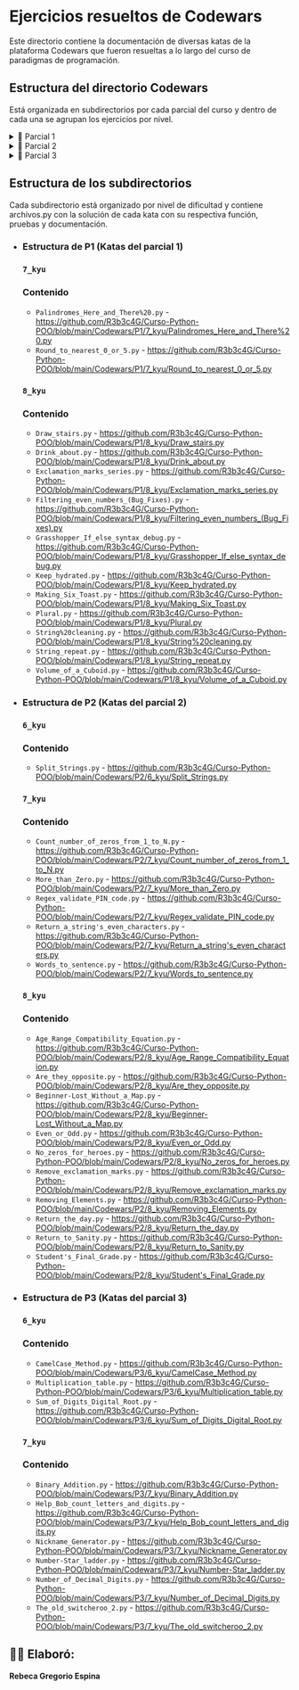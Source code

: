 # **Ejercicios resueltos de Codewars**
Este directorio contiene la documentación de diversas katas de la plataforma Codewars que fueron resueltas
a lo largo del curso de paradigmas de programación.

## Estructura del directorio Codewars
Está organizada en subdirectorios por cada parcial del curso y dentro de cada una se agrupan 
los ejercicios por nivel.

<details>
<summary>📘 Parcial 1</summary>

- [7_kyu](https://github.com/R3b3c4G/Curso-Python-POO/tree/main/Codewars/P1/7_kyu)
- [8_kyu](https://github.com/R3b3c4G/Curso-Python-POO/tree/main/Codewars/P1/8_kyu)

</details>

<details>
<summary>📗 Parcial 2</summary>

- [6_kyu](https://github.com/R3b3c4G/Curso-Python-POO/tree/main/Codewars/P2/6_kyu)
- [7_kyu](https://github.com/R3b3c4G/Curso-Python-POO/tree/main/Codewars/P2/7_kyu)
- [8_kyu](https://github.com/R3b3c4G/Curso-Python-POO/tree/main/Codewars/P2/8_kyu)

</details>

<details>
<summary>📙 Parcial 3</summary>

- [6_kyu](https://github.com/R3b3c4G/Curso-Python-POO/tree/main/Codewars/P3/6_kyu)
- [7_kyu](https://github.com/R3b3c4G/Curso-Python-POO/tree/main/Codewars/P3/7_kyu)

</details>

###
###
###

## Estructura de los subdirectorios
Cada subdirectorio está organizado por nivel de dificultad y contiene archivos.py con la
solución de cada kata con su respectiva función, pruebas y documentación.
- ### Estructura de P1 (Katas del parcial 1)
    ### `7_kyu` 
    ### Contenido
    - `Palindromes_Here_and_There%20.py` - https://github.com/R3b3c4G/Curso-Python-POO/blob/main/Codewars/P1/7_kyu/Palindromes_Here_and_There%20.py 
    - `Round_to_nearest_0_or_5.py` - https://github.com/R3b3c4G/Curso-Python-POO/blob/main/Codewars/P1/7_kyu/Round_to_nearest_0_or_5.py
    
    ### `8_kyu` 
    ### Contenido
    - `Draw_stairs.py` - https://github.com/R3b3c4G/Curso-Python-POO/blob/main/Codewars/P1/8_kyu/Draw_stairs.py
    - `Drink_about.py` - https://github.com/R3b3c4G/Curso-Python-POO/blob/main/Codewars/P1/8_kyu/Drink_about.py
    - `Exclamation_marks_series.py` - https://github.com/R3b3c4G/Curso-Python-POO/blob/main/Codewars/P1/8_kyu/Exclamation_marks_series.py
    - `Filtering_even_numbers_(Bug_Fixes).py` - https://github.com/R3b3c4G/Curso-Python-POO/blob/main/Codewars/P1/8_kyu/Filtering_even_numbers_(Bug_Fixes).py
    - `Grasshopper_If_else_syntax_debug.py` - https://github.com/R3b3c4G/Curso-Python-POO/blob/main/Codewars/P1/8_kyu/Grasshopper_If_else_syntax_debug.py
    - `Keep_hydrated.py` - https://github.com/R3b3c4G/Curso-Python-POO/blob/main/Codewars/P1/8_kyu/Keep_hydrated.py
    - `Making_Six_Toast.py` - https://github.com/R3b3c4G/Curso-Python-POO/blob/main/Codewars/P1/8_kyu/Making_Six_Toast.py
    - `Plural.py` - https://github.com/R3b3c4G/Curso-Python-POO/blob/main/Codewars/P1/8_kyu/Plural.py
    - `String%20cleaning.py` - https://github.com/R3b3c4G/Curso-Python-POO/blob/main/Codewars/P1/8_kyu/String%20cleaning.py
    - `String_repeat.py` - https://github.com/R3b3c4G/Curso-Python-POO/blob/main/Codewars/P1/8_kyu/String_repeat.py
    - `Volume_of_a_Cuboid.py` - https://github.com/R3b3c4G/Curso-Python-POO/blob/main/Codewars/P1/8_kyu/Volume_of_a_Cuboid.py
  
- ### Estructura de P2 (Katas del parcial 2)
    ### `6_kyu` 
    ### Contenido
    - `Split_Strings.py` - https://github.com/R3b3c4G/Curso-Python-POO/blob/main/Codewars/P2/6_kyu/Split_Strings.py
    
    ### `7_kyu`
    ### Contenido
    - `Count_number_of_zeros_from_1_to_N.py` - https://github.com/R3b3c4G/Curso-Python-POO/blob/main/Codewars/P2/7_kyu/Count_number_of_zeros_from_1_to_N.py
    - `More_than_Zero.py` - https://github.com/R3b3c4G/Curso-Python-POO/blob/main/Codewars/P2/7_kyu/More_than_Zero.py
    - `Regex_validate_PIN_code.py` - https://github.com/R3b3c4G/Curso-Python-POO/blob/main/Codewars/P2/7_kyu/Regex_validate_PIN_code.py
    - `Return_a_string's_even_characters.py` - https://github.com/R3b3c4G/Curso-Python-POO/blob/main/Codewars/P2/7_kyu/Return_a_string's_even_characters.py
    - `Words_to_sentence.py` - https://github.com/R3b3c4G/Curso-Python-POO/blob/main/Codewars/P2/7_kyu/Words_to_sentence.py
    
    ### `8_kyu`
    ### Contenido
    - `Age_Range_Compatibility_Equation.py` - https://github.com/R3b3c4G/Curso-Python-POO/blob/main/Codewars/P2/8_kyu/Age_Range_Compatibility_Equation.py
    - `Are_they_opposite.py` - https://github.com/R3b3c4G/Curso-Python-POO/blob/main/Codewars/P2/8_kyu/Are_they_opposite.py
    - `Beginner-Lost_Without_a_Map.py` - https://github.com/R3b3c4G/Curso-Python-POO/blob/main/Codewars/P2/8_kyu/Beginner-Lost_Without_a_Map.py
    - `Even_or_Odd.py` - https://github.com/R3b3c4G/Curso-Python-POO/blob/main/Codewars/P2/8_kyu/Even_or_Odd.py
    - `No_zeros_for_heroes.py` - https://github.com/R3b3c4G/Curso-Python-POO/blob/main/Codewars/P2/8_kyu/No_zeros_for_heroes.py
    - `Remove_exclamation_marks.py` - https://github.com/R3b3c4G/Curso-Python-POO/blob/main/Codewars/P2/8_kyu/Remove_exclamation_marks.py
    - `Removing_Elements.py` - https://github.com/R3b3c4G/Curso-Python-POO/blob/main/Codewars/P2/8_kyu/Removing_Elements.py
    - `Return_the_day.py` - https://github.com/R3b3c4G/Curso-Python-POO/blob/main/Codewars/P2/8_kyu/Return_the_day.py
    - `Return_to_Sanity.py` - https://github.com/R3b3c4G/Curso-Python-POO/blob/main/Codewars/P2/8_kyu/Return_to_Sanity.py
    - `Student's_Final_Grade.py` - https://github.com/R3b3c4G/Curso-Python-POO/blob/main/Codewars/P2/8_kyu/Student's_Final_Grade.py
  
- ### Estructura de P3 (Katas del parcial 3)
    ### `6_kyu`
    ### Contenido
    - `CamelCase_Method.py` - https://github.com/R3b3c4G/Curso-Python-POO/blob/main/Codewars/P3/6_kyu/CamelCase_Method.py
    - `Multiplication_table.py` - https://github.com/R3b3c4G/Curso-Python-POO/blob/main/Codewars/P3/6_kyu/Multiplication_table.py
    - `Sum_of_Digits_Digital_Root.py` - https://github.com/R3b3c4G/Curso-Python-POO/blob/main/Codewars/P3/6_kyu/Sum_of_Digits_Digital_Root.py
    
    ### `7_kyu`
    ### Contenido
    - `Binary_Addition.py` - https://github.com/R3b3c4G/Curso-Python-POO/blob/main/Codewars/P3/7_kyu/Binary_Addition.py
    - `Help_Bob_count_letters_and_digits.py` - https://github.com/R3b3c4G/Curso-Python-POO/blob/main/Codewars/P3/7_kyu/Help_Bob_count_letters_and_digits.py
    - `Nickname_Generator.py` - https://github.com/R3b3c4G/Curso-Python-POO/blob/main/Codewars/P3/7_kyu/Nickname_Generator.py
    - `Number-Star_ladder.py` - https://github.com/R3b3c4G/Curso-Python-POO/blob/main/Codewars/P3/7_kyu/Number-Star_ladder.py
    - `Number_of_Decimal_Digits.py` - https://github.com/R3b3c4G/Curso-Python-POO/blob/main/Codewars/P3/7_kyu/Number_of_Decimal_Digits.py
    - `The_old_switcheroo_2.py` - https://github.com/R3b3c4G/Curso-Python-POO/blob/main/Codewars/P3/7_kyu/The_old_switcheroo_2.py


## 👩‍💻 Elaboró:
**Rebeca Gregorio Espina**








